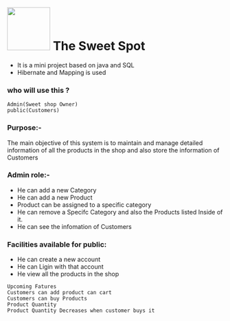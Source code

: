 # <img src="https://user-images.githubusercontent.com/63779583/235911347-462ace29-829f-45dd-b907-d445f83c2b35.png" width="100" height="100"> The Sweet Spot

* It is a mini project based on java and SQL
* Hibernate and Mapping is used

### who will use this ?
```
Admin(Sweet shop Owner)
public(Customers)
```

### Purpose:-
The main objective of this system is to maintain and manage detailed information of all the products in the shop and also store the information of Customers

### Admin role:-
* He can add a new Category
* He can add a new Product
* Product can be assigned to a specific category
* He can remove a Specifc Category and also the Products listed Inside of it.
* He can see the infomation of Customers

### Facilities available for public:
* He can create a new account 
* He can Ligin with that account
* He view all the products in the shop

```
Upcoming Fatures
Customers can add product can cart
Customers can buy Products 
Product Quantity
Product Quantity Decreases when customer buys it
```

